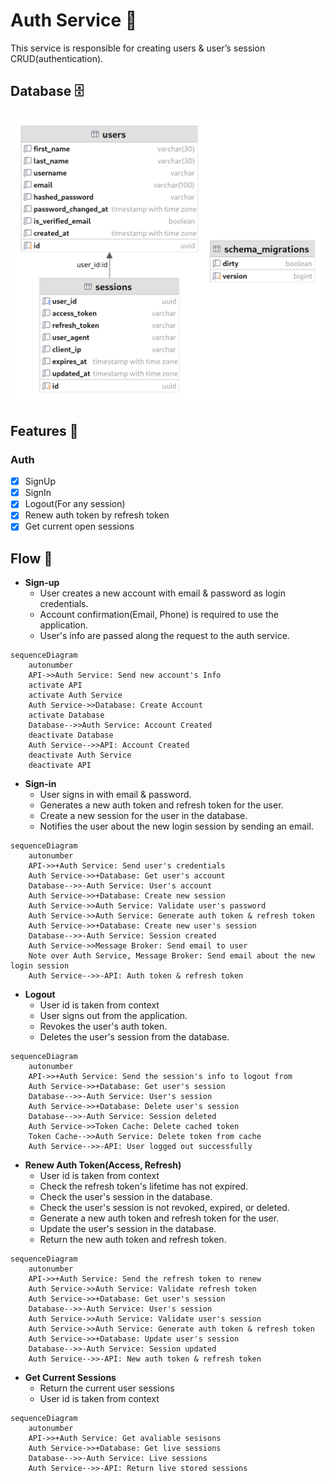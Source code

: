 # Auth Service 🔑

This service is responsible for creating users & user’s session CRUD(authentication).

## Database 🗄

![Diagram](./../docs/fingo_auth_db.png)

## Features 🚀

### Auth
- [x] SignUp
- [x] SignIn
- [x] Logout(For any session)
- [x] Renew auth token by refresh token
- [x] Get current open sessions

## Flow 🌊

* **Sign-up**
  - User creates a new account with email & password as login credentials.
  - Account confirmation(Email, Phone) is required to use the application.
  - User's info are passed along the request to the auth service.

```mermaid
sequenceDiagram
    autonumber
    API->>Auth Service: Send new account's Info
    activate API
    activate Auth Service
    Auth Service->>Database: Create Account
    activate Database
    Database-->>Auth Service: Account Created
    deactivate Database
    Auth Service-->>API: Account Created
    deactivate Auth Service
    deactivate API
```

* **Sign-in**
  - User signs in with email & password.
  - Generates a new auth token and refresh token for the user.
  - Create a new session for the user in the database.
  - Notifies the user about the new login session by sending an email.

```mermaid
sequenceDiagram
    autonumber
    API->>+Auth Service: Send user's credentials
    Auth Service->>+Database: Get user's account
    Database-->>-Auth Service: User's account
    Auth Service->>+Database: Create new session
    Auth Service->>Auth Service: Validate user's password
    Auth Service->>Auth Service: Generate auth token & refresh token
    Auth Service->>+Database: Create new user's session
    Database-->>-Auth Service: Session created
    Auth Service->>Message Broker: Send email to user
    Note over Auth Service, Message Broker: Send email about the new login session
    Auth Service-->>-API: Auth token & refresh token
```

* **Logout**
  - User id is taken from context
  - User signs out from the application.
  - Revokes the user's auth token.
  - Deletes the user's session from the database.

```mermaid
sequenceDiagram
    autonumber
    API->>+Auth Service: Send the session's info to logout from
    Auth Service->>+Database: Get user's session
    Database-->>-Auth Service: User's session
    Auth Service->>+Database: Delete user's session
    Database-->>-Auth Service: Session deleted
    Auth Service->>Token Cache: Delete cached token
    Token Cache-->>Auth Service: Delete token from cache
    Auth Service-->>-API: User logged out successfully
```

* **Renew Auth Token(Access, Refresh)**
  - User id is taken from context
  - Check the refresh token's lifetime has not expired.
  - Check the user's session in the database.
  - Check the user's session is not revoked, expired, or deleted.
  - Generate a new auth token and refresh token for the user.
  - Update the user's session in the database.
  - Return the new auth token and refresh token.

```mermaid
sequenceDiagram
    autonumber
    API->>+Auth Service: Send the refresh token to renew
    Auth Service->>Auth Service: Validate refresh token
    Auth Service->>+Database: Get user's session
    Database-->>-Auth Service: User's session
    Auth Service->>Auth Service: Validate user's session
    Auth Service->>Auth Service: Generate auth token & refresh token
    Auth Service->>+Database: Update user's session
    Database-->>-Auth Service: Session updated
    Auth Service-->>-API: New auth token & refresh token
```
* **Get Current Sessions**
  - Return the current user sessions
  - User id is taken from context

```mermaid
sequenceDiagram
    autonumber
    API->>+Auth Service: Get avaliable sesisons
    Auth Service->>+Database: Get live sessions
    Database-->>-Auth Service: Live sessions
    Auth Service-->>-API: Return live stored sessions

```
